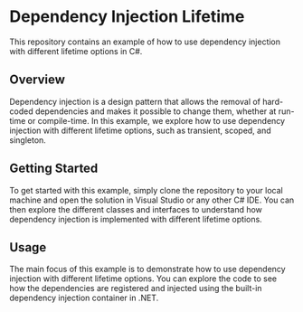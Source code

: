 # Dependency Injection Lifetime

This repository contains an example of how to use dependency injection with different lifetime options in C#.

## Overview

Dependency injection is a design pattern that allows the removal of hard-coded dependencies and makes it possible to change them, whether at run-time or compile-time. In this example, we explore how to use dependency injection with different lifetime options, such as transient, scoped, and singleton.

## Getting Started

To get started with this example, simply clone the repository to your local machine and open the solution in Visual Studio or any other C# IDE. You can then explore the different classes and interfaces to understand how dependency injection is implemented with different lifetime options.

## Usage

The main focus of this example is to demonstrate how to use dependency injection with different lifetime options. You can explore the code to see how the dependencies are registered and injected using the built-in dependency injection container in .NET.

